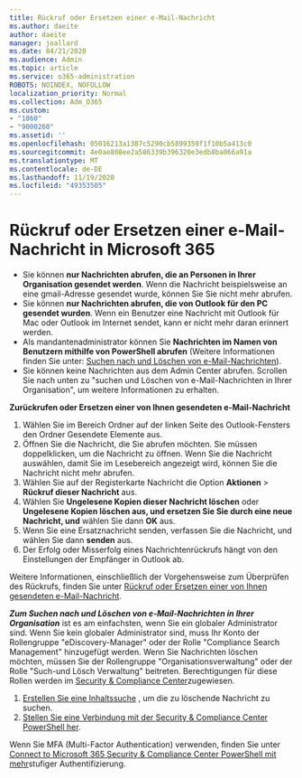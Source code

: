 ```yaml
---
title: Rückruf oder Ersetzen einer e-Mail-Nachricht
ms.author: daeite
author: daeite
manager: joallard
ms.date: 04/21/2020
ms.audience: Admin
ms.topic: article
ms.service: o365-administration
ROBOTS: NOINDEX, NOFOLLOW
localization_priority: Normal
ms.collection: Adm_O365
ms.custom:
- "1860"
- "9000260"
ms.assetid: ''
ms.openlocfilehash: 05016213a1387c5290cb5899359f1f10b5a413c0
ms.sourcegitcommit: 4e0ae808ee2a586339b396320e3edb8ba066a91a
ms.translationtype: MT
ms.contentlocale: de-DE
ms.lasthandoff: 11/19/2020
ms.locfileid: "49353505"
---
```

# <a name="recall-or-replace-an-email-message-in-microsoft-365"></a>Rückruf oder Ersetzen einer e-Mail-Nachricht in Microsoft 365

- Sie können **nur Nachrichten abrufen, die an Personen in Ihrer Organisation gesendet werden**. Wenn die Nachricht beispielsweise an eine gmail-Adresse gesendet wurde, können Sie Sie nicht mehr abrufen.
- Sie können **nur Nachrichten abrufen, die von Outlook für den PC gesendet wurden**. Wenn ein Benutzer eine Nachricht mit Outlook für Mac oder Outlook im Internet sendet, kann er nicht mehr daran erinnert werden.
- Als mandantenadministrator können Sie **Nachrichten im Namen von Benutzern mithilfe von PowerShell abrufen** (Weitere Informationen finden Sie unter: [Suchen nach und Löschen von e-Mail-Nachrichten](https://docs.microsoft.com/microsoft-365/compliance/search-for-and-delete-messages-in-your-organization)).
- Sie können keine Nachrichten aus dem Admin Center abrufen. Scrollen Sie nach unten zu "suchen und Löschen von e-Mail-Nachrichten in Ihrer Organisation", um weitere Informationen zu erhalten.

**Zurückrufen oder Ersetzen einer von Ihnen gesendeten e-Mail-Nachricht**

1. Wählen Sie im Bereich Ordner auf der linken Seite des Outlook-Fensters den Ordner Gesendete Elemente aus.
2. Öffnen Sie die Nachricht, die Sie abrufen möchten. Sie müssen doppelklicken, um die Nachricht zu öffnen. Wenn Sie die Nachricht auswählen, damit Sie im Lesebereich angezeigt wird, können Sie die Nachricht nicht mehr abrufen.
3. Wählen Sie auf der Registerkarte Nachricht die Option **Aktionen**  >  **Rückruf dieser Nachricht** aus.
4. Wählen Sie **Ungelesene Kopien dieser Nachricht löschen** oder **Ungelesene Kopien löschen aus, und ersetzen Sie Sie durch eine neue Nachricht, und** wählen Sie dann **OK** aus.
5. Wenn Sie eine Ersatznachricht senden, verfassen Sie die Nachricht, und wählen Sie dann **senden** aus.
6. Der Erfolg oder Misserfolg eines Nachrichtenrückrufs hängt von den Einstellungen der Empfänger in Outlook ab.

Weitere Informationen, einschließlich der Vorgehensweise zum Überprüfen des Rückrufs, finden Sie unter [Rückruf oder Ersetzen einer von Ihnen gesendeten e-Mail-Nachricht](https://support.office.com/article/35027f88-d655-4554-b4f8-6c0729a723a0).

**_Zum Suchen nach und Löschen von e-Mail-Nachrichten in Ihrer Organisation_** ist es am einfachsten, wenn Sie ein globaler Administrator sind. Wenn Sie kein globaler Administrator sind, muss Ihr Konto der Rollengruppe "eDiscovery-Manager" oder der Rolle "Compliance Search Management" hinzugefügt werden. Wenn Sie Nachrichten löschen möchten, müssen Sie der Rollengruppe "Organisationsverwaltung" oder der Rolle "Such-und Lösch Verwaltung" beitreten. Berechtigungen für diese Rollen werden im [Security & Compliance Center](https://protection.office.com/)zugewiesen.

1. [Erstellen Sie eine Inhaltssuche](https://docs.microsoft.com/microsoft-365/compliance/content-search) , um die zu löschende Nachricht zu suchen.
2. [Stellen Sie eine Verbindung mit der Security & Compliance Center PowerShell her](https://docs.microsoft.com/powershell/exchange/office-365-scc/connect-to-scc-powershell/connect-to-scc-powershell).

Wenn Sie MFA (Multi-Factor Authentication) verwenden, finden Sie unter [Connect to Microsoft 365 Security & Compliance Center PowerShell mit mehr](https://docs.microsoft.com/powershell/exchange/office-365-scc/connect-to-scc-powershell/mfa-connect-to-scc-powershell)stufiger Authentifizierung.
